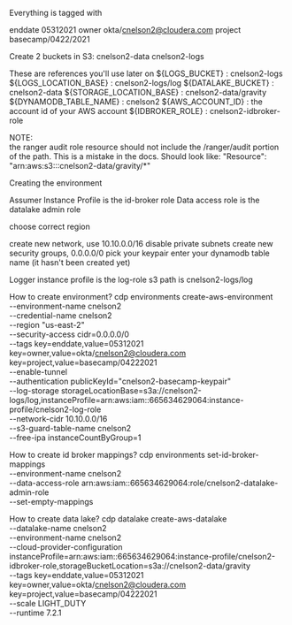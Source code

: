 Everything is tagged with 

enddate   05312021
owner  okta/cnelson2@cloudera.com
project   basecamp/0422/2021

Create 2 buckets in S3:
cnelson2-data
cnelson2-logs

These are references you'll use later on
${LOGS_BUCKET} : cnelson2-logs
${LOGS_LOCATION_BASE} : cnelson2-logs/log
${DATALAKE_BUCKET} : cnelson2-data
${STORAGE_LOCATION_BASE} : cnelson2-data/gravity
${DYNAMODB_TABLE_NAME} : cnelson2
${AWS_ACCOUNT_ID} : the account id of your AWS account
${IDBROKER_ROLE} : cnelson2-idbroker-role

NOTE:  
the ranger audit role resource should not include the /ranger/audit portion of the path.  This is a mistake in the docs.
Should look like:
"Resource": "arn:aws:s3:::cnelson2-data/gravity/*"

Creating the environment

Assumer Instance Profile is the id-broker role
Data access role is the datalake admin role

choose correct region

create new network, use 10.10.0.0/16
disable private subnets
create new security groups, 0.0.0.0/0
pick your keypair
enter your dynamodb table name (it hasn't been created yet)

Logger instance profile is the log-role
s3 path is cnelson2-logs/log

How to create environment?
 cdp environments create-aws-environment \
--environment-name cnelson2 \
--credential-name cnelson2 \
--region "us-east-2" \
--security-access cidr=0.0.0.0/0 \
--tags key=enddate,value=05312021 key=owner,value=okta/cnelson2@cloudera.com key=project,value=basecamp/04222021  \
--enable-tunnel \
--authentication publicKeyId="cnelson2-basecamp-keypair" \
--log-storage storageLocationBase=s3a://cnelson2-logs/log,instanceProfile=arn:aws:iam::665634629064:instance-profile/cnelson2-log-role \
--network-cidr 10.10.0.0/16 \
--s3-guard-table-name cnelson2 \
--free-ipa instanceCountByGroup=1 


How to create id broker mappings?
cdp environments set-id-broker-mappings \
--environment-name cnelson2 \
--data-access-role arn:aws:iam::665634629064:role/cnelson2-datalake-admin-role \
--set-empty-mappings 



How to create data lake?
cdp datalake create-aws-datalake \
--datalake-name cnelson2 \
--environment-name cnelson2 \
--cloud-provider-configuration instanceProfile=arn:aws:iam::665634629064:instance-profile/cnelson2-idbroker-role,storageBucketLocation=s3a://cnelson2-data/gravity \
--tags key=enddate,value=05312021 key=owner,value=okta/cnelson2@cloudera.com key=project,value=basecamp/04222021 \
--scale LIGHT_DUTY \
--runtime 7.2.1 
